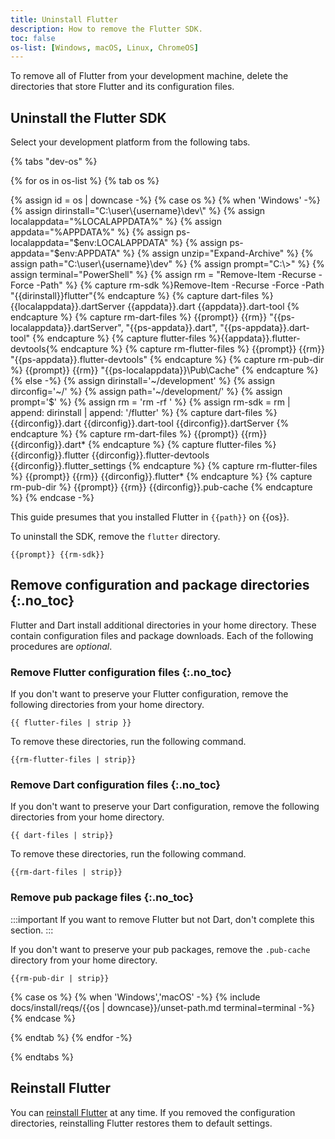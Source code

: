 ```yaml
---
title: Uninstall Flutter
description: How to remove the Flutter SDK.
toc: false
os-list: [Windows, macOS, Linux, ChromeOS]
---
```


To remove all of Flutter from your development machine,
delete the directories that store Flutter and its configuration files.

## Uninstall the Flutter SDK

Select your development platform from the following tabs.

{% tabs "dev-os" %}

{% for os in os-list %}
{% tab os %}

{% assign id = os | downcase -%}
{% case os %}
{% when 'Windows' -%}
{% assign dirinstall="C:\\user\\{username}\\dev\\" %}
{% assign localappdata="%LOCALAPPDATA%" %}
{% assign appdata="%APPDATA%" %}
{% assign ps-localappdata="$env:LOCALAPPDATA" %}
{% assign ps-appdata="$env:APPDATA" %}
{% assign unzip="Expand-Archive" %}
{% assign path="C:\\user\\{username}\\dev" %}
{% assign prompt="C:\\>" %}
{% assign terminal="PowerShell" %}
{% assign rm = "Remove-Item -Recurse -Force -Path" %}
{% capture rm-sdk %}Remove-Item -Recurse -Force -Path "{{dirinstall}}flutter"{% endcapture %}
{% capture dart-files %}
{{localappdata}}\.dartServer
{{appdata}}\.dart
{{appdata}}\.dart-tool
{% endcapture %}
{% capture rm-dart-files %}
{{prompt}} {{rm}} "{{ps-localappdata}}\.dartServer", "{{ps-appdata}}\.dart", "{{ps-appdata}}\.dart-tool"
{% endcapture %}
{% capture flutter-files %}{{appdata}}\.flutter-devtools{% endcapture %}
{% capture rm-flutter-files %}
{{prompt}} {{rm}} "{{ps-appdata}}\.flutter-devtools"
{% endcapture %}
{% capture rm-pub-dir %}
{{prompt}} {{rm}} "{{ps-localappdata}}\Pub\Cache"
{% endcapture %}
{% else -%}
{% assign dirinstall='~/development' %}
{% assign dirconfig='~/' %}
{% assign path='~/development/' %}
{% assign prompt='$' %}
{% assign rm = 'rm -rf ' %}
{% assign rm-sdk = rm | append: dirinstall | append: '/flutter' %}
{% capture dart-files %}
{{dirconfig}}.dart
{{dirconfig}}.dart-tool
{{dirconfig}}.dartServer
{% endcapture %}
{% capture rm-dart-files %}
{{prompt}} {{rm}} {{dirconfig}}.dart*
{% endcapture %}
{% capture flutter-files %}
{{dirconfig}}.flutter
{{dirconfig}}.flutter-devtools
{{dirconfig}}.flutter_settings
{% endcapture %}
{% capture rm-flutter-files %}
{{prompt}} {{rm}} {{dirconfig}}.flutter*
{% endcapture %}
{% capture rm-pub-dir %}
{{prompt}} {{rm}} {{dirconfig}}.pub-cache
{% endcapture %}
{% endcase -%}

This guide presumes that you installed Flutter in `{{path}}` on {{os}}.

To uninstall the SDK, remove the `flutter` directory.

```console
{{prompt}} {{rm-sdk}}
```

## Remove configuration and package directories {:.no_toc}

Flutter and Dart install additional directories in your home directory.
These contain configuration files and package downloads.
Each of the following procedures are _optional_.

### Remove Flutter configuration files {:.no_toc}

If you don't want to preserve your Flutter configuration,
remove the following directories from your home directory.

```plaintext
{{ flutter-files | strip }}
```

To remove these directories, run the following command.

```console
{{rm-flutter-files | strip}}
```

### Remove Dart configuration files {:.no_toc}

If you don't want to preserve your Dart configuration,
remove the following directories from your home directory.

```plaintext
{{ dart-files | strip}}
```

To remove these directories, run the following command.

```console
{{rm-dart-files | strip}}
```

### Remove pub package files {:.no_toc}

:::important
If you want to remove Flutter but not Dart,
don't complete this section.
:::

If you don't want to preserve your pub packages,
remove the `.pub-cache` directory from your home directory.

```console
{{rm-pub-dir | strip}}
```

{% case os %}
{% when 'Windows','macOS' -%}
{% include docs/install/reqs/{{os | downcase}}/unset-path.md terminal=terminal -%}
{% endcase %}

{% endtab %}
{% endfor -%}

{% endtabs %}

## Reinstall Flutter

You can [reinstall Flutter](/get-started/install) at any time.
If you removed the configuration directories,
reinstalling Flutter restores them to default settings.
